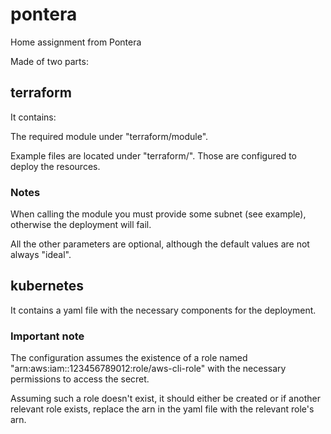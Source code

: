 # pontera
Home assignment from Pontera

Made of two parts:

## terraform
It contains:

The required module under "terraform/module".

Example files are located under "terraform/". Those are configured to deploy the resources.

### Notes
When calling the module you must provide some subnet (see example), otherwise the deployment will fail. 

All the other parameters are optional, although the default values are not always "ideal".

## kubernetes
It contains a yaml file with the necessary components for the deployment.

### Important note
The configuration assumes the existence of a role named "arn:aws:iam::123456789012:role/aws-cli-role" with the necessary permissions to access the secret.

Assuming such a role doesn't exist, it should either be created or if another relevant role exists, replace the arn in the yaml file with the relevant role's arn.

